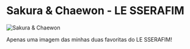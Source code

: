 # Sakura & Chaewon - LE SSERAFIM

![Sakura & Chaewon](https://i.pinimg.com/736x/24/88/70/248870c06ba6453244001b7fbb1e5233.jpg)

Apenas uma imagem das minhas duas favoritas do LE SSERAFIM!
